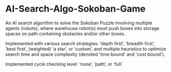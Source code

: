 # AI-Search-Algo-Sokoban-Game
An AI search algorithm to solve the Sokoban Puzzle involving multiple agents (robots), 
where warehouse robot(s) must push boxes into storage spaces on path containing obstacles and/or other boxes.

Implemented with various search strategies: ‘depth first’, ‘breadth first’, ‘best first’, (weighted) ‘a star’, or ‘custom’, and multiple heuristics 
to optimize search time and space complexity (denoted 'time bound' and 'cost bound').

Implemented cycle checking level: ‘none’, ‘path’, or ‘full’.
